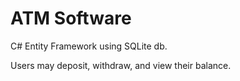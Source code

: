 # ATM Software

C# Entity Framework using SQLite db. 

Users may deposit, withdraw, and view their balance. 
